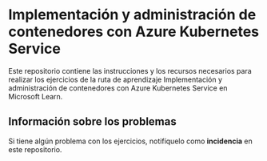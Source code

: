 # Implementación y administración de contenedores con Azure Kubernetes Service

Este repositorio contiene las instrucciones y los recursos necesarios para realizar los ejercicios de la ruta de aprendizaje Implementación y administración de contenedores con Azure Kubernetes Service en Microsoft Learn.
## Información sobre los problemas
Si tiene algún problema con los ejercicios, notifíquelo como **incidencia** en este repositorio.

